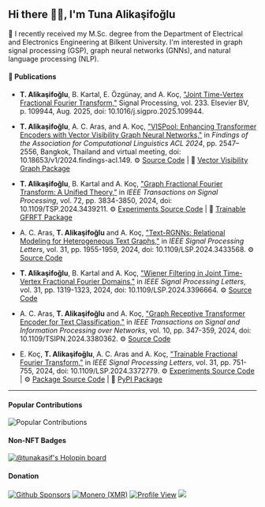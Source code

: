 ## Hi there 👋🏻, I'm Tuna Alikaşifoğlu

🔭 I recently received my M.Sc. degree from the Department of Electrical and Electronics Engineering at Bilkent University. I'm interested in graph signal processing (GSP), graph neural networks (GNNs), and natural language processing (NLP).

#### 📰 Publications

- **T. Alikaşifoğlu**, B. Kartal, E. Özgünay, and A. Koç, ["Joint Time-Vertex Fractional Fourier Transform,"](https://doi.org/10.1016/j.sigpro.2025.109944) Signal Processing, vol. 233. Elsevier BV, p. 109944, Aug. 2025, doi: 10.1016/j.sigpro.2025.109944.

- **T. Alikaşifoğlu**, A. C. Aras, and A. Koç, ["VISPool: Enhancing Transformer Encoders with Vector Visibility Graph Neural Networks,"](https://aclanthology.org/2024.findings-acl.149) in _Findings of the Association for Computational Linguistics ACL 2024_, pp. 2547–2556, Bangkok, Thailand and virtual meeting, doi: 10.18653/v1/2024.findings-acl.149. ⚙️ [Source Code](https://github.com/koc-lab/vispool) | 🐍 [Vector Visibility Graph Package](https://github.com/tunakasif/vector-vis-graph)

- **T. Alikaşifoğlu**, B. Kartal and A. Koç, ["Graph Fractional Fourier Transform: A Unified Theory,"](https://doi.org/10.1109/TSP.2024.3439211) in _IEEE Transactions on Signal Processing_, vol. 72, pp. 3834-3850, 2024, doi: 10.1109/TSP.2024.3439211. ⚙️ [Experiments Source Code](https://github.com/koc-lab/gfrft-unified) | 🐍 [Trainable GFRFT Package](https://github.com/tunakasif/torch-gfrft)

- A. C. Aras, **T. Alikaşifoğlu** and A. Koç, ["Text-RGNNs: Relational Modeling for Heterogeneous Text Graphs,"](https://doi.org/10.1109/LSP.2024.3433568) in _IEEE Signal Processing Letters_, vol. 31, pp. 1955-1959, 2024, doi: 10.1109/LSP.2024.3433568. ⚙️ [Source Code](https://github.com/koc-lab/text-rgnn)

- **T. Alikaşifoğlu**, B. Kartal and A. Koç, ["Wiener Filtering in Joint Time-Vertex Fractional Fourier Domains,"](https://doi.org/10.1109/LSP.2024.3396664) in _IEEE Signal Processing Letters_, vol. 31, pp. 1319-1323, 2024, doi: 10.1109/LSP.2024.3396664. ⚙️ [Source Code](https://github.com/koc-lab/jfrt-optimal)

- A. C. Aras, **T. Alikaşifoğlu** and A. Koç, ["Graph Receptive Transformer Encoder for Text Classification,"](https://doi.org/10.1109/TSIPN.2024.3380362) in _IEEE Transactions on Signal and Information Processing over Networks_, vol. 10, pp. 347-359, 2024, doi: 10.1109/TSIPN.2024.3380362. ⚙️ [Source Code](https://github.com/koc-lab/grte)

- E. Koç, **T. Alikaşifoğlu**, A. C. Aras and A. Koç, ["Trainable Fractional Fourier Transform,"](https://doi.org/10.1109/LSP.2024.3372779) in _IEEE Signal Processing Letters_, vol. 31, pp. 751-755, 2024, doi: 10.1109/LSP.2024.3372779. ⚙️ [Experiments Source Code](https://github.com/koc-lab/TrainableFrFT) | ⚙️ [Package Source Code](https://github.com/tunakasif/torch-frft) | 🐍 [PyPI Package](https://pypi.org/project/torch-frft/)

---

#### Popular Contributions

![Popular Contributions](https://github-contributor-stats.vercel.app/api?username=tunakasif&limit=5&theme=dark&combine_all_yearly_contributions=true)

#### Non-NFT Badges

[![@tunakasif's Holopin board](https://holopin.io/api/user/board?user=tunakasif)](https://holopin.io/@tunakasif)

#### Donation

[![Github Sponsors](https://img.shields.io/badge/sponsor-30363D?style=for-the-badge&logo=GitHub-Sponsors&logoColor=#white)](https://github.com/sponsors/tunakasif)
[![Monero (XMR)](https://img.shields.io/badge/monero-FF6600?style=for-the-badge&logo=monero&logoColor=white)](./monero.md)
[![Profile View](https://komarev.com/ghpvc/?username=tunakasif&style=for-the-badge&label=Views+since+2023-03-06)](https://github.com/tunakasif)
![](https://hit.yhype.me/github/profile?user_id=34691280)
